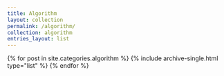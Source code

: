 ```yaml
---
title: Algorithm
layout: collection
permalink: /algorithm/
collection: algorithm
entries_layout: list
---
```


<div class="grid__wrapper">
{% for post in site.categories.algorithm %}
  {% include archive-single.html type="list" %}
{% endfor %}
</div>
